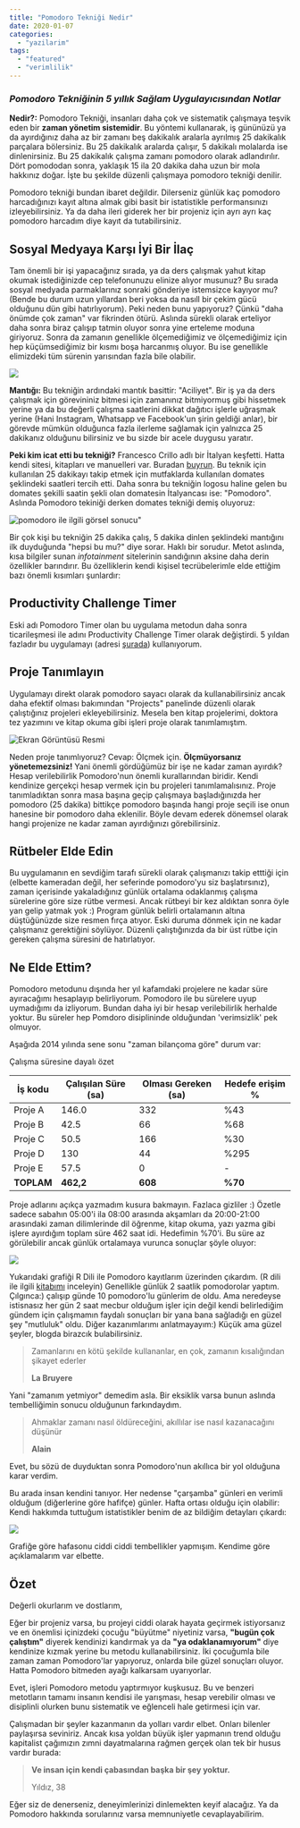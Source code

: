 ```yaml
---
title: "Pomodoro Tekniği Nedir"
date: 2020-01-07
categories: 
  - "yazilarim"
tags: 
  - "featured"
  - "verimlilik"
---
```


### _Pomodoro Tekniğinin 5 yıllık Sağlam Uygulayıcısından Notlar_

**Nedir?:** Pomodoro Tekniği, insanları daha çok ve sistematik çalışmaya teşvik eden bir **zaman yönetim sistemidir**. Bu yöntemi kullanarak, iş gününüzü ya da ayırdığınız daha az bir zamanı beş dakikalık aralarla ayrılmış 25 dakikalık parçalara bölersiniz. Bu 25 dakikalık aralarda çalışır, 5 dakikalı molalarda ise dinlenirsiniz. Bu 25 dakikalık çalışma zamanı pomodoro olarak adlandırılır. Dört pomododan sonra, yaklaşık 15 ila 20 dakika daha uzun bir mola hakkınız doğar. İşte bu şekilde düzenli çalışmaya pomodoro tekniği denilir.

Pomodoro tekniği bundan ibaret değildir. Dilerseniz günlük kaç pomodoro harcadığınızı kayıt altına almak gibi basit bir istatistikle performansınızı izleyebilirsiniz. Ya da daha ileri giderek her bir projeniz için ayrı ayrı kaç pomodoro harcadım diye kayıt da tutabilirsiniz.

## Sosyal Medyaya Karşı İyi Bir İlaç

Tam önemli bir işi yapacağınız sırada, ya da ders çalışmak yahut kitap okumak istediğinizde cep telefonunuzu elinize alıyor musunuz? Bu sırada sosyal medyada parmaklarınız sonraki gönderiye istemsizce kayıyor mu? (Bende bu durum uzun yıllardan beri yoksa da nasıll bir çekim gücü olduğunu dün gibi hatırlıyorum). Peki neden bunu yapıyoruz? Çünkü "daha önümde çok zaman" var fikrinden ötürü. Aslında sürekli olarak erteliyor daha sonra biraz çalışıp tatmin oluyor sonra yine erteleme moduna giriyoruz. Sonra da zamanın genellikle ölçemediğimiz ve ölçemediğimiz için hep küçümsediğimiz bir kısmı boşa harcanmış oluyor. Bu ise genellikle elimizdeki tüm sürenin yarısından fazla bile olabilir.

![](/images/images)

**Mantığı:** Bu tekniğin ardındaki mantık basittir: "Aciliyet". Bir iş ya da ders çalışmak için görevininiz bitmesi için zamanınız bitmiyormuş gibi hissetmek yerine ya da bu değerli çalışma saatlerini dikkat dağıtıcı işlerle uğraşmak yerine (Hani Instagram, Whatsapp ve Facebook'un şirin geldiği anlar), bir görevde mümkün olduğunca fazla ilerleme sağlamak için yalnızca 25 dakikanız olduğunu bilirsiniz ve bu sizde bir acele duygusu yaratır.

**Peki kim icat etti bu tekniği?** Francesco Crillo adlı bir İtalyan keşfetti. Hatta kendi sitesi, kitapları ve manuelleri var. Buradan [buyrun](https://francescocirillo.com/pages/pomodoro-technique). Bu teknik için kullanılan 25 dakikayı takip etmek için mutfaklarda kullanılan domates şeklindeki saatleri tercih etti. Daha sonra bu tekniğin logosu haline gelen bu domates şekilli saatin şekli olan domatesin İtalyancası ise: "Pomodoro". Aslında Pomodoro tekiniği derken domates tekniği demiş oluyoruz:

![pomodoro ile ilgili görsel sonucu"](/images/images)

Bir çok kişi bu tekniğin 25 dakika çalış, 5 dakika dinlen şeklindeki mantığını ilk duyduğunda "hepsi bu mu?" diye sorar. Haklı bir sorudur. Metot aslında, kısa bilgiler sunan _infotainment_ sitelerinin sandığının aksine daha derin özellikler barındırır. Bu özelliklerin kendi kişisel tecrübelerimle elde ettiğim bazı önemli kısımları şunlardır:

## Productivity Challenge Timer

Eski adı Pomodoro Timer olan bu uygulama metodun daha sonra ticarileşmesi ile adını Productivity Challenge Timer olarak değiştirdi. 5 yıldan fazladır bu uygulamayı (adresi [şurada](https://play.google.com/store/apps/details?id=com.wlxd.pomochallenge&hl=tr)) kullanıyorum.

## Proje Tanımlayın

Uygulamayı direkt olarak pomodoro sayacı olarak da kullanabilirsiniz ancak daha efektif olması bakımından "Projects" panelinde düzenli olarak çalıştığınız projeleri ekleyebilirsiniz. Mesela ben kitap projelerimi, doktora tez yazımını ve kitap okuma gibi işleri proje olarak tanımlamıştım.

![Ekran Görüntüsü Resmi](/images/fAO1dBOLqhFworLXWG7fkDl0nMrDLkA-S0NX0l4W0YxdLRVH5C7B4V4CdI2APMtSFQ=w1920-h958)

Neden proje tanımlıyoruz? Cevap: Ölçmek için. **Ölçmüyorsanız yönetemezsiniz!** Yani önemli gördüğümüz bir işe ne kadar zaman ayırdık? Hesap verilebilirlik Pomodoro'nun önemli kurallarından biridir. Kendi kendinize gerçekçi hesap vermek için bu projeleri tanımlamalısınız. Proje tanımladıktan sonra masa başına geçip çalışmaya başladığınızda her pomodoro (25 dakika) bittikçe pomodoro başında hangi proje seçili ise onun hanesine bir pomodoro daha eklenilir. Böyle devam ederek dönemsel olarak hangi projenize ne kadar zaman ayırdığınızı görebilirsiniz.

## Rütbeler Elde Edin

Bu uygulamanın en sevdiğim tarafı sürekli olarak çalışmanızı takip etttiği için (elbette kameradan değil, her seferinde pomodoro'yu siz başlatırsınız), zaman içerisinde yakaladığınız günlük ortalama odaklanmış çalışma sürelerine göre size rütbe vermesi. Ancak rütbeyi bir kez aldıktan sonra öyle yan gelip yatmak yok :) Program günlük belirli ortalamanın altına düştüğünüzde size resmen fırça atıyor. Eski duruma dönmek için ne kadar çalışmanız gerektiğini söylüyor. Düzenli çalıştığınızda da bir üst rütbe için gereken çalışma süresini de hatırlatıyor.

## Ne Elde Ettim?

Pomodoro metodunu dışında her yıl kafamdaki projelere ne kadar süre ayıracağımı hesaplayıp belirliyorum. Pomodoro ile bu sürelere uyup uymadığımı da izliyorum. Bundan daha iyi bir hesap verilebilirlik herhalde yoktur. Bu süreler hep Pomdoro disiplininde olduğundan 'verimsizlik' pek olmuyor.

Aşağıda 2014 yılında sene sonu "zaman bilançoma göre" durum var:

Çalışma süresine dayalı özet  

| **İş kodu** | **Çalışılan Süre (sa)** | **Olması Gereken (sa)** | **Hedefe erişim %** |
| --- | --- | --- | --- |
| Proje A | 146.0 | 332 | %43 |
| Proje B | 42.5 | 66 | %68 |
| Proje C | 50.5 | 166 | %30 |
| Proje D | 130 | 44 | %295 |
| Proje E | 57.5 | 0 | \- |
| **TOPLAM** | **462,2** | **608** | **%70** |

Proje adlarını açıkça yazmadım kusura bakmayın. Fazlaca gizliler :) Özetle sadece sabahın 05:00'i ila 08:00 arasında akşamları da 20:00-21:00 arasındaki zaman dilimlerinde dil öğrenme, kitap okuma, yazı yazma gibi işlere ayırdığım toplam süre 462 saat idi. Hedefimin %70'i. Bu süre az görülebilir ancak günlük ortalamaya vurunca sonuçlar şöyle oluyor:

![](/images/okkVJwTDLUJSsM2wB3oAyUORlz5oGLZb1gLOh2KxLP8uhQWeZ7gz2aO67fxim4Mq20_DYN3X1cuJVUyWmTrvmxMA0_xQd6DMyC4YqpIHkvvSXHW6-t0N7wan9ok_BznpdHpIzms)

Yukarıdaki grafiği R Dili ile Pomodoro kayıtlarım üzerinden çıkardım. (R dili ile ilgili [kitabımı](https://www.seckin.com.tr/kitap/878575616) inceleyin) Genellikle günlük 2 saatlik pomodorolar yaptım. Çılgınca:) çalışıp günde 10 pomodoro'lu günlerim de oldu. Ama neredeyse istisnasız her gün 2 saat mecbur olduğum işler için değil kendi belirlediğim gündem için çalışmamın faydalı sonuçları bir yana bana sağladığı en güzel şey "mutluluk" oldu. Diğer kazanımlarımı anlatmayayım:) Küçük ama güzel şeyler, blogda birazcık bulabilirsiniz.

> Zamanlarını en kötü şekilde kullananlar, en çok, zamanın kısalığından şikayet ederler 
> 
> **La Bruyere**

Yani "zamanım yetmiyor" demedim asla. Bir eksiklik varsa bunun aslında tembelliğimin sonucu olduğunun farkındaydım.

> Ahmaklar zamanı nasıl öldüreceğini, akıllılar ise nasıl kazanacağını düşünür 
> 
> **Alain**

Evet, bu sözü de duyduktan sonra Pomodoro'nun akıllıca bir yol olduğuna karar verdim.

Bu arada insan kendini tanıyor. Her nedense "çarşamba" günleri en verimli olduğum (diğerlerine göre hafifçe) günler. Hafta ortası olduğu için olabilir: Kendi hakkımda tuttuğum istatistikler benim de az bildiğim detayları çıkardı:

![](/images/rN2vu5U9ajF_21_VHwWMFnCP3p69lPEvHNmUbIalBzsJR3K56_0qhhOMRtddyiYAHKguzBGhS-SGoisyCzxbY32MAIpPWBr7P4976tO8Za8Rq1X-SsEY-1awfHpm_IFemnn4GJk)

Grafiğe göre hafasonu ciddi ciddi tembellikler yapmışım. Kendime göre açıklamalarım var elbette.

## Özet

Değerli okurlarım ve dostlarım,

Eğer bir projeniz varsa, bu projeyi ciddi olarak hayata geçirmek istiyorsanız ve en önemlisi içinizdeki çocuğu "büyütme" niyetiniz varsa, **"bugün çok çalıştım"** diyerek kendinizi kandırmak ya da **"ya odaklanamıyorum"** diye kendinize kızmak yerine bu metodu kullanabilirsiniz. İki çocuğumla bile zaman zaman Pomodoro'lar yapıyoruz, onlarda bile güzel sonuçları oluyor. Hatta Pomodoro bitmeden ayağı kalkarsam uyarıyorlar.

Evet, işleri Pomodoro metodu yaptırmıyor kuşkusuz. Bu ve benzeri metotların tamamı insanın kendisi ile yarışması, hesap verebilir olması ve disiplinli olurken bunu sistematik ve eğlenceli hale getirmesi için var.

Çalışmadan bir şeyler kazanmanın da yolları vardır elbet. Onları bilenler paylaşırsa seviniriz. Ancak kısa yoldan büyük işler yapmanın trend olduğu kapitalist çağımızın zımni dayatmalarına rağmen gerçek olan tek bir husus vardır burada:

> **Ve insan için kendi çabasından başka bir şey yoktur.**
> 
> Yıldız, 38

Eğer siz de denerseniz, deneyimlerinizi dinlemekten keyif alacağız. Ya da Pomodoro hakkında sorularınız varsa memnuniyetle cevaplayabilirim.
